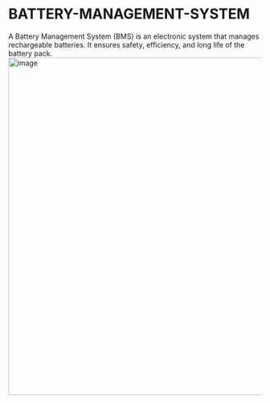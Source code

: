# BATTERY-MANAGEMENT-SYSTEM
A Battery Management System (BMS) is an electronic system that manages rechargeable batteries. It ensures safety, efficiency, and long life of the battery pack.
<img width="916" height="671" alt="image" src="https://github.com/user-attachments/assets/b7058d29-f0be-4a95-8a4d-2059a74d30c6" />
